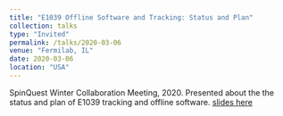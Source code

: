 ```yaml
---
title: "E1039 Offline Software and Tracking: Status and Plan"
collection: talks
type: "Invited"
permalink: /talks/2020-03-06
venue: "Fermilab, IL"
date: 2020-03-06
location: "USA"
---
```


SpinQuest Winter Collaboration Meeting, 2020. Presented about the the status and plan of E1039 tracking and offline software. [slides here](https://abinashpun.github.io/files/winter_collab_2020_part2.pdf)

<!--
[More information here](https://meetings.aps.org/Meeting/DNP20/Session/EM.7)
--->
